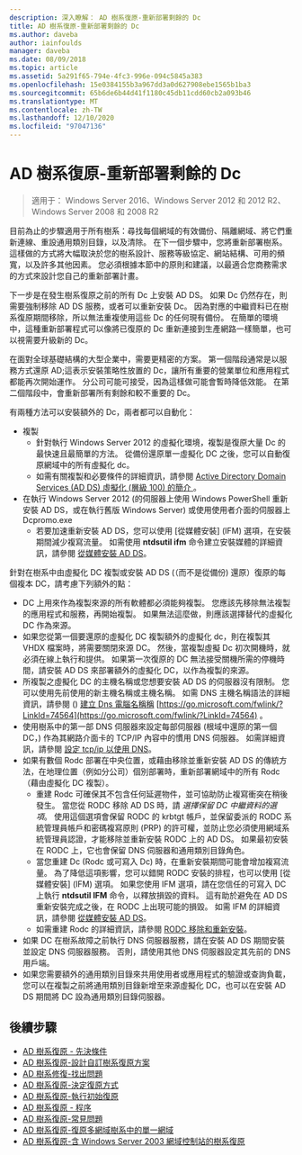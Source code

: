 ```yaml
---
description: 深入瞭解： AD 樹系復原-重新部署剩餘的 Dc
title: AD 樹系復原-重新部署剩餘的 Dc
ms.author: daveba
author: iainfoulds
manager: daveba
ms.date: 08/09/2018
ms.topic: article
ms.assetid: 5a291f65-794e-4fc3-996e-094c5845a383
ms.openlocfilehash: 15e0384155b3a967dd3a0d627908ebe1565b1ba3
ms.sourcegitcommit: 65b6de6b44d41f1180c45db11cdd60cb2a093b46
ms.translationtype: MT
ms.contentlocale: zh-TW
ms.lasthandoff: 12/10/2020
ms.locfileid: "97047136"
---
```

# <a name="ad-forest-recovery---redeploy-remaining-dcs"></a>AD 樹系復原-重新部署剩餘的 Dc

>適用于： Windows Server 2016、Windows Server 2012 和 2012 R2、Windows Server 2008 和 2008 R2

目前為止的步驟適用于所有樹系：尋找每個網域的有效備份、隔離網域、將它們重新連線、重設通用類別目錄，以及清除。 在下一個步驟中，您將重新部署樹系。 這樣做的方式將大幅取決於您的樹系設計、服務等級協定、網站結構、可用的頻寬，以及許多其他因素。 您必須根據本節中的原則和建議，以最適合您商務需求的方式來設計您自己的重新部署計畫。

下一步是在發生樹系復原之前的所有 Dc 上安裝 AD DS。 如果 Dc 仍然存在，則需要強制移除 AD DS 服務，或者可以重新安裝 Dc。 因為對應的中繼資料已在樹系復原期間移除，所以無法重複使用這些 Dc 的任何現有備份。 在簡單的環境中，這種重新部署程式可以像將已復原的 Dc 重新連接到生產網路一樣簡單，也可以視需要升級新的 Dc。

在面對全球基礎結構的大型企業中，需要更精密的方案。 第一個階段通常是以服務方式還原 AD;這表示安裝策略性放置的 Dc，讓所有重要的營業單位和應用程式都能再次開始運作。 分公司可能可接受，因為這樣做可能會暫時降低效能。 在第二個階段中，會重新部署所有剩餘和較不重要的 Dc。

 有兩種方法可以安裝額外的 Dc，兩者都可以自動化：

- 複製
   - 針對執行 Windows Server 2012 的虛擬化環境，複製是復原大量 Dc 的最快速且最簡單的方法。 從備份還原單一虛擬化 DC 之後，您可以自動復原網域中的所有虛擬化 dc。
   - 如需有關複製和必要條件的詳細資訊，請參閱 [Active Directory Domain Services (AD DS) 虛擬化 (層級 100) 的簡介 ](./managing-rid-issuance.md)。
- 在執行 Windows Server 2012 (的伺服器上使用 Windows PowerShell 重新安裝 AD DS，或在執行舊版 Windows Server) 或使用使用者介面的伺服器上 Dcpromo.exe
   - 若要加速重新安裝 AD DS，您可以使用 [從媒體安裝] (IFM) 選項，在安裝期間減少複寫流量。 如需使用 **ntdsutil ifm** 命令建立安裝媒體的詳細資訊，請參閱 [從媒體安裝 AD DS](./managing-rid-issuance.md)。

針對在樹系中由虛擬化 DC 複製或安裝 AD DS (（而不是從備份) 還原）復原的每個複本 DC，請考慮下列額外的點：

- DC 上用來作為複製來源的所有軟體都必須能夠複製。 您應該先移除無法複製的應用程式和服務，再開始複製。 如果無法這麼做，則應該選擇替代的虛擬化 DC 作為來源。
- 如果您從第一個要還原的虛擬化 DC 複製額外的虛擬化 dc，則在複製其 VHDX 檔案時，將需要關閉來源 DC。 然後，當複製虛擬 Dc 初次開機時，就必須在線上執行和提供。 如果第一次復原的 DC 無法接受關機所需的停機時間，請安裝 AD DS 來部署額外的虛擬化 DC，以作為複製的來源。
- 所複製之虛擬化 DC 的主機名稱或您想要安裝 AD DS 的伺服器沒有限制。 您可以使用先前使用的新主機名稱或主機名稱。 如需 DNS 主機名稱語法的詳細資訊，請參閱 () [建立 Dns 電腦名稱稱](/previous-versions/windows/it-pro/windows-server-2003/cc785282(v=ws.10)) [https://go.microsoft.com/fwlink/?LinkId=74564](https://go.microsoft.com/fwlink/?LinkId=74564) 。
- 使用樹系中的第一部 DNS 伺服器來設定每部伺服器 (根域中還原的第一個 DC，) 作為其網路介面卡的 TCP/IP 內容中的慣用 DNS 伺服器。 如需詳細資訊，請參閱 [設定 tcp/ip 以使用 DNS](/previous-versions/windows/it-pro/windows-server-2003/cc779282(v=ws.10))。
- 如果有數個 Rodc 部署在中央位置，或藉由移除並重新安裝 AD DS 的傳統方法，在地理位置（例如分公司）個別部署時，重新部署網域中的所有 Rodc （藉由虛擬化 DC 複製）。
   - 重建 Rodc 可確保其不包含任何延遲物件，並可協助防止複寫衝突在稍後發生。 當您從 RODC 移除 AD DS 時，請 *選擇保留 DC 中繼資料的選項*。 使用這個選項會保留 RODC 的 krbtgt 帳戶，並保留委派的 RODC 系統管理員帳戶和密碼複寫原則 (PRP) 的許可權，並防止您必須使用網域系統管理員認證，才能移除並重新安裝 RODC 上的 AD DS。 如果最初安裝在 RODC 上，它也會保留 DNS 伺服器和通用類別目錄角色。
   - 當您重建 Dc (Rodc 或可寫入 Dc) 時，在重新安裝期間可能會增加複寫流量。 為了降低這項影響，您可以錯開 RODC 安裝的排程，也可以使用 [從媒體安裝] (IFM) 選項。 如果您使用 IFM 選項，請在您信任的可寫入 DC 上執行 **ntdsutil IFM** 命令，以釋放損毀的資料。 這有助於避免在 AD DS 重新安裝完成之後，在 RODC 上出現可能的損毀。 如需 IFM 的詳細資訊，請參閱 [從媒體安裝 AD DS](./managing-rid-issuance.md)。
   - 如需重建 Rodc 的詳細資訊，請參閱 [RODC 移除和重新安裝](/previous-versions/windows/it-pro/windows-server-2003/cc779282(v=ws.10))。
- 如果 DC 在樹系故障之前執行 DNS 伺服器服務，請在安裝 AD DS 期間安裝並設定 DNS 伺服器服務。 否則，請使用其他 DNS 伺服器設定其先前的 DNS 用戶端。
- 如果您需要額外的通用類別目錄來共用使用者或應用程式的驗證或查詢負載，您可以在複製之前將通用類別目錄新增至來源虛擬化 DC，也可以在安裝 AD DS 期間將 DC 設為通用類別目錄伺服器。

## <a name="next-steps"></a>後續步驟

- [AD 樹系復原 - 先決條件](AD-Forest-Recovery-Prerequisties.md)
- [AD 樹系復原-設計自訂樹系復原方案](AD-Forest-Recovery-Devising-a-Plan.md)
- [AD 樹系修復-找出問題](AD-Forest-Recovery-Identify-the-Problem.md)
- [AD 樹系復原-決定復原方式](AD-Forest-Recovery-Determine-how-to-Recover.md)
- [AD 樹系復原-執行初始復原](AD-Forest-Recovery-Perform-initial-recovery.md)
- [AD 樹系復原 - 程序](AD-Forest-Recovery-Procedures.md)
- [AD 樹系復原-常見問題](AD-Forest-Recovery-FAQ.md)
- [AD 樹系復原-復原多網域樹系中的單一網域](AD-Forest-Recovery-Single-Domain-in-Multidomain-Recovery.md)
- [AD 樹系復原-含 Windows Server 2003 網域控制站的樹系復原](AD-Forest-Recovery-Windows-Server-2003.md)
